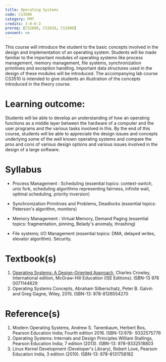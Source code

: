 ```yaml
---
title: Operating Systems
code: CS3500
category: PMT
credits: 3-0-0-3
prereq: [CS2600, CS2610, CS2800]
consent: no
---
```


This course will introduce the student to the basic concepts
involved in the design and implementation of an operating system. Students will be made
familiar to the important modules of operating systems like process management, memory
management, file systems, synchronization primitives and exception handling. Important
data structures used in the design of these modules will be introduced. The accompanying
lab course CS3510 is intended to give students an illustration of the concepts introduced in
the theory course.

# Learning outcome:

Students will be able to develop an understanding of how an 
operating functions as a middle layer between the hardware of a computer and the user
programs and the various tasks involved in this. By the end of this course, students will be
able to appreciate the design issues and concepts underlying some of the well known
operating systems and compare the pros and cons of various design options and various
issues involved in the design of a large software.


# Syllabus

* Process Management : Scheduling (essential topics: context-switch, unix fork,
scheduling algorithms representing fairness, infinite wait, optimal scheduling,
priority inversion)

* Synchronization Primitives and Problems, Deadlocks (essential topics: Peterson&#39;s
algorithm, monitors)

* Memory Management : Virtual Memory, Demand Paging (essential topics: fragmentation, pinning, Belady&#39;s anomaly, thrashing)

* File systems; I/O Management (essential topics: DMA, delayed writes, elevator
algorithm). Security.

# Textbook(s)

1. [Operating Systems: A Design-Oriented Approach][crowley], Charles Crowley,
   International edition, McGraw-Hill Education (ISE Editions). 
   ISBN-13 978 0071144629
2. Operating Systems Concepts, Abraham Silberschatz, Peter B. Galvin and Greg Gagne, 
   Wiley, 2015. 
   ISBN-13: 978-8126554270
   
# Reference(s)

1. Modern Operating Systems, Andrew S. Tanenbaum, Herbert Bos, Pearson
   Education India; Fourth edition 2016. 
   ISBN-13:978- 9332575776
2. Operating Systems: Internals and Design Principles William Stallings, 
   Pearson Education India; 7 edition (2013).
   ISBN-13: 978-9332518803
3.  Linux Kernel Development (Developer's Library), Robert Love, 
    Pearson Education India, 3 edition (2010).
    ISBN-13: 978-8131758182

[crowley]: <http://www.mheducation.co.in/9780074635513-india-operating-systems-a-design-oriented-approach/>

